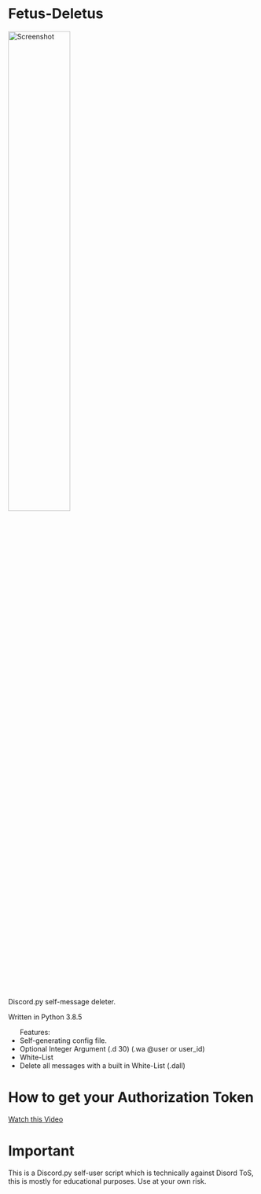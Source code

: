 # Fetus-Deletus

<a href="https://noto.cf/fd21.png"><img src="https://noto.cf/fd21.png" width="50%" height="50%" alt="Screenshot"></a>

Discord.py self-message deleter.

Written in Python 3.8.5

<ul>Features:
  <li>Self-generating config file.</li>
  <li>Optional Integer Argument (.d 30) (.wa @user or user_id)</li>
  <li>White-List</li>
  <li>Delete all messages with a built in White-List (.dall)</li>
</ul>

# How to get your Authorization Token

<a href="https://www.youtube.com/watch?v=tI1lzqzLQCs" target="_blank">Watch this Video</a>

# Important

This is a Discord.py self-user script which is technically against Disord ToS, this is mostly for educational purposes. Use at your own risk.

